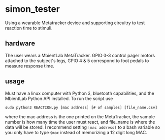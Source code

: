 # simon_tester
Using a wearable Metatracker device and supporting circuitry to test reaction time to stimuli.

## hardware
The user wears a MbientLab MetaTracker. GPIO 0-3 control pager motors attached to the subject's legs, GPIO 4 & 5 correspond to foot pedals to measure response time.

## usage
Must have a linux computer with Python 3, bluetooth capabilities, and the MbientLab Python API installed. To run the script use

`sudo python3 REACTION.py [mac address] [# of samples] [file_name.csv]` 

where the mac address is the one printed on the MetaTracker, the sample number is how many time the user must react, and file_name is where the data will be stored.
I recommend setting `[mac address]` to a bash variable so you only have to type `$mac` instead of memorizing a 12 digit long MAC.
